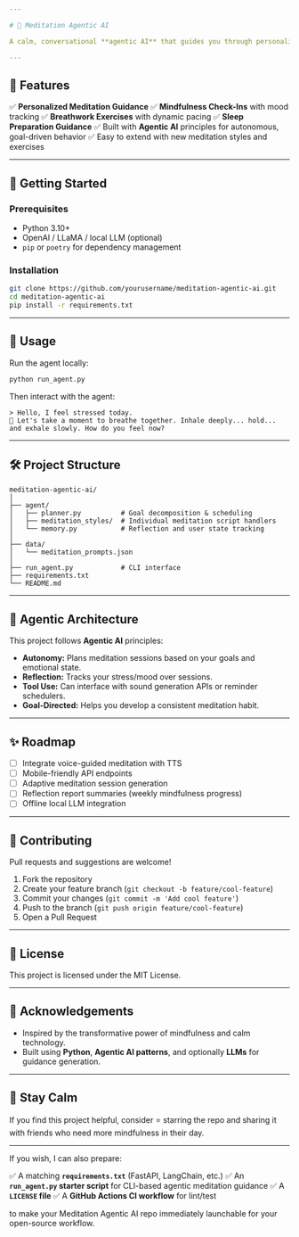 ```yaml
---

# 🧘 Meditation Agentic AI

A calm, conversational **agentic AI** that guides you through personalized meditation sessions, mindfulness check-ins, and stress-relief exercises, anytime, anywhere.

---
```


## 🌿 Features

✅ **Personalized Meditation Guidance**
✅ **Mindfulness Check-Ins** with mood tracking
✅ **Breathwork Exercises** with dynamic pacing
✅ **Sleep Preparation Guidance**
✅ Built with **Agentic AI** principles for autonomous, goal-driven behavior
✅ Easy to extend with new meditation styles and exercises

---

## 🚀 Getting Started

### Prerequisites

* Python 3.10+
* OpenAI / LLaMA / local LLM (optional)
* `pip` or `poetry` for dependency management

### Installation

```bash
git clone https://github.com/yourusername/meditation-agentic-ai.git
cd meditation-agentic-ai
pip install -r requirements.txt
```

---

## 🧩 Usage

Run the agent locally:

```bash
python run_agent.py
```

Then interact with the agent:

```
> Hello, I feel stressed today.
🧘 Let's take a moment to breathe together. Inhale deeply... hold... and exhale slowly. How do you feel now?
```

---

## 🛠️ Project Structure

```
meditation-agentic-ai/
│
├── agent/
│   ├── planner.py          # Goal decomposition & scheduling
│   ├── meditation_styles/  # Individual meditation script handlers
│   └── memory.py           # Reflection and user state tracking
│
├── data/
│   └── meditation_prompts.json
│
├── run_agent.py            # CLI interface
├── requirements.txt
└── README.md
```

---

## 🧠 Agentic Architecture

This project follows **Agentic AI** principles:

* **Autonomy:** Plans meditation sessions based on your goals and emotional state.
* **Reflection:** Tracks your stress/mood over sessions.
* **Tool Use:** Can interface with sound generation APIs or reminder schedulers.
* **Goal-Directed:** Helps you develop a consistent meditation habit.

---

## ✨ Roadmap

* [ ] Integrate voice-guided meditation with TTS
* [ ] Mobile-friendly API endpoints
* [ ] Adaptive meditation session generation
* [ ] Reflection report summaries (weekly mindfulness progress)
* [ ] Offline local LLM integration

---

## 🤝 Contributing

Pull requests and suggestions are welcome!

1. Fork the repository
2. Create your feature branch (`git checkout -b feature/cool-feature`)
3. Commit your changes (`git commit -m 'Add cool feature'`)
4. Push to the branch (`git push origin feature/cool-feature`)
5. Open a Pull Request

---

## 📜 License

This project is licensed under the MIT License.

---

## 🌻 Acknowledgements

* Inspired by the transformative power of mindfulness and calm technology.
* Built using **Python**, **Agentic AI patterns**, and optionally **LLMs** for guidance generation.

---

## 🙏 Stay Calm

If you find this project helpful, consider ⭐️ starring the repo and sharing it with friends who need more mindfulness in their day.

---

If you wish, I can also prepare:

✅ A matching **`requirements.txt`** (FastAPI, LangChain, etc.)
✅ An **`run_agent.py` starter script** for CLI-based agentic meditation guidance
✅ A **`LICENSE` file**
✅ A **GitHub Actions CI workflow** for lint/test

to make your Meditation Agentic AI repo immediately launchable for your open-source workflow. 
